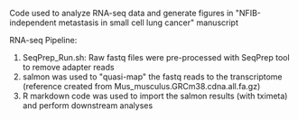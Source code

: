 Code used to analyze RNA-seq data and generate figures in "NFIB-independent metastasis in small cell lung cancer" manuscript

RNA-seq Pipeline:

1. SeqPrep_Run.sh: Raw fastq files were pre-processed with SeqPrep tool to remove adapter reads
2. salmon was used to "quasi-map" the fastq reads to the transcriptome (reference created from Mus_musculus.GRCm38.cdna.all.fa.gz)
3. R markdown code was used to import the salmon results (with tximeta) and perform downstream analyses
